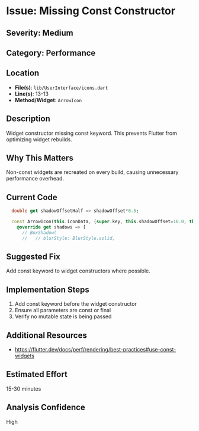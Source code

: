 # Issue: Missing Const Constructor

## Severity: Medium

## Category: Performance

## Location
- **File(s)**: `lib/UserInterface/icons.dart`
- **Line(s)**: 13-13
- **Method/Widget**: `ArrowIcon`

## Description
Widget constructor missing const keyword. This prevents Flutter from optimizing widget rebuilds.

## Why This Matters
Non-const widgets are recreated on every build, causing unnecessary performance overhead.

## Current Code
```dart
  double get shadowOffsetHalf => shadowOffset*0.5;

  const ArrowIcon(this.iconData, {super.key, this.shadowOffset=10.0, this.arrowShade=Colors.transparent}) : super(iconData);
    @override get shadows => [
      // BoxShadow(
      //   // blurStyle: BlurStyle.solid,
```

## Suggested Fix
Add const keyword to widget constructors where possible.

## Implementation Steps
1. Add const keyword before the widget constructor
2. Ensure all parameters are const or final
3. Verify no mutable state is being passed

## Additional Resources
- https://flutter.dev/docs/perf/rendering/best-practices#use-const-widgets

## Estimated Effort
15-30 minutes

## Analysis Confidence
High
